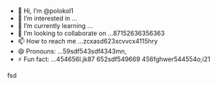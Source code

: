 - 👋 Hi, I’m @polokol1
- 👀 I’m interested in ...
- 🌱 I’m currently learning ...
- 💞️ I’m looking to collaborate on ...87152636356363
- 📫 How to reach me ...zcxasd623xcvvcx4115hry
- 😄 Pronouns: ...59sdf543sdf4343mn,
- ⚡ Fun fact: ...454656l.jk87
652sdf549669
  456fghwer544554o;i21
<!---fgmngh
polokol1/polokol1 is a ✨ special ✨ repository b55ecause its `README.md` (this file) appears on your GitHub profile.qrwqw56
You can click the Preview link to take a look at your changes.26
--->fsd

